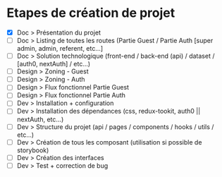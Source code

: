 # Etapes de création de projet
- [x] Doc > Présentation du projet
- [ ] Doc > Listing de toutes les routes (Partie Guest / Partie Auth [super admin, admin, referent, etc...]
- [ ] Doc > Solution technologique (front-end / back-end (api) / dataset / [auth0, nextAuth] / etc...)
- [ ] Design > Zoning - Guest
- [ ] Design > Zoning - Auth
- [ ] Design > Flux fonctionnel Partie Guest
- [ ] Design > Flux fonctionnel Partie Auth
- [ ] Dev > Installation + configuration
- [ ] Dev > Installation des dépendances (css, redux-tookit, auth0 || nextAuth, etc...) 
- [ ] Dev > Structure du projet (api / pages / components / hooks / utils / etc...)
- [ ] Dev > Création de tous les composant (utilisation si possible de storybook)
- [ ] Dev > Création des interfaces
- [ ] Dev > Test + correction de bug
